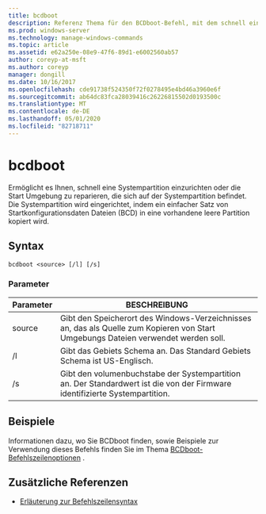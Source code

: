```yaml
---
title: bcdboot
description: Referenz Thema für den BCDboot-Befehl, mit dem schnell eine Systempartition eingerichtet wird, oder zum Reparieren der in der Systempartition befindlichen Start Umgebung.
ms.prod: windows-server
ms.technology: manage-windows-commands
ms.topic: article
ms.assetid: e62a250e-08e9-47f6-89d1-e6002560ab57
author: coreyp-at-msft
ms.author: coreyp
manager: dongill
ms.date: 10/16/2017
ms.openlocfilehash: cde91738f524350f72f0278495e4bd46a3960e6f
ms.sourcegitcommit: ab64dc83fca28039416c26226815502d0193500c
ms.translationtype: MT
ms.contentlocale: de-DE
ms.lasthandoff: 05/01/2020
ms.locfileid: "82718711"
---
```

# <a name="bcdboot"></a>bcdboot

Ermöglicht es Ihnen, schnell eine Systempartition einzurichten oder die Start Umgebung zu reparieren, die sich auf der Systempartition befindet. Die Systempartition wird eingerichtet, indem ein einfacher Satz von Startkonfigurationsdaten Dateien (BCD) in eine vorhandene leere Partition kopiert wird.

## <a name="syntax"></a>Syntax

```
bcdboot <source> [/l] [/s]
```

### <a name="parameters"></a>Parameter

| Parameter | BESCHREIBUNG |
| --------- | ----------- |
| source | Gibt den Speicherort des Windows-Verzeichnisses an, das als Quelle zum Kopieren von Start Umgebungs Dateien verwendet werden soll. |
| /l | Gibt das Gebiets Schema an. Das Standard Gebiets Schema ist US-Englisch. |
| /s | Gibt den volumenbuchstabe der Systempartition an. Der Standardwert ist die von der Firmware identifizierte Systempartition. |

## <a name="examples"></a>Beispiele

Informationen dazu, wo Sie BCDboot finden, sowie Beispiele zur Verwendung dieses Befehls finden Sie im Thema [BCDboot-Befehlszeilenoptionen](https://docs.microsoft.com/previous-versions/windows/it-pro/windows-8.1-and-8/hh824874(v=win.10)x) .

## <a name="additional-references"></a>Zusätzliche Referenzen

- [Erläuterung zur Befehlszeilensyntax](command-line-syntax-key.md)
